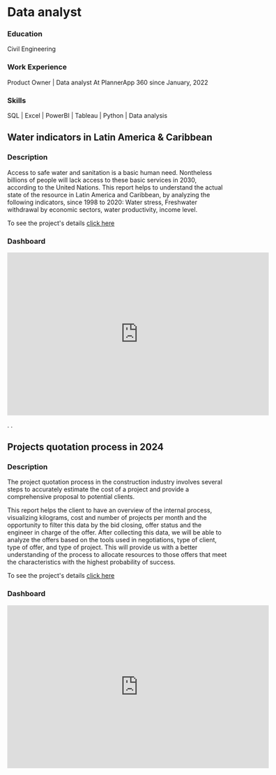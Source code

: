 # Data analyst

### Education
Civil Engineering

### Work Experience
Product Owner | Data analyst
At PlannerApp 360 since January, 2022

### Skills
SQL | Excel | PowerBI | Tableau | Python | Data analysis

## Water indicators in Latin America & Caribbean

### Description
Access to safe water and sanitation is a basic human need. Nontheless billions of people will lack access to these basic services in 2030, according to the United Nations. This report helps to understand the actual state of the resource in Latin America and Caribbean, by analyzing the following indicators, since 1998 to 2020: Water stress, Freshwater withdrawal by economic sectors, water productivity, income level.

To see the project's details [click here](https://github.com/Luis-Baltodano/water_indicators.git)

### Dashboard

<iframe title="Water_indicators_report" width="600" height="373.5" src="https://app.powerbi.com/view?r=eyJrIjoiNGQ0OTQ1NjctMmRmNi00YzkzLWJiZmItMThiMTY4YjA0YjkzIiwidCI6ImUxMTlmY2ZmLTRmMzUtNDMzOC04MzQzLTc2ZDQ1OTg5NGI2YiIsImMiOjR9" frameborder="0" allowFullScreen="true"></iframe>

.
.
  

## Projects quotation process in 2024

### Description
The project quotation process in the construction industry involves several steps to accurately estimate the cost of a project and provide a comprehensive proposal to potential clients.

This report helps the client to have an overview of the internal process, visualizing kilograms, cost and number of projects per month and the opportunity to filter this data by the bid closing, offer status and the engineer in charge of the offer. After collecting this data, we will be able to analyze the offers based on the tools used in negotiations, type of client, type of offer, and type of project. This will provide us with a better understanding of the process to allocate resources to those offers that meet the characteristics with the highest probability of success.

To see the project's details [click here](https://github.com/Luis-Baltodano/Projects_Quotation)

### Dashboard

<iframe title="Projects quotation" width="600" height="373.5" src="https://app.powerbi.com/view?r=eyJrIjoiMmZkYjYzMTktYTM3ZC00M2U1LWFhYWUtZmFlMzI4Zjg3ZWI0IiwidCI6ImUxMTlmY2ZmLTRmMzUtNDMzOC04MzQzLTc2ZDQ1OTg5NGI2YiIsImMiOjR9" frameborder="0" allowFullScreen="true"></iframe>







